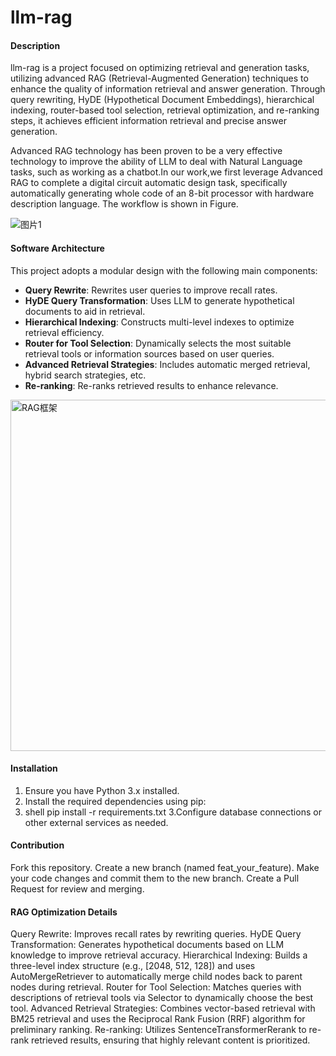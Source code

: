 # llm-rag

#### Description

llm-rag is a project focused on optimizing retrieval and generation tasks, utilizing advanced RAG (Retrieval-Augmented Generation) techniques to enhance the quality of information retrieval and answer generation. Through query rewriting, HyDE (Hypothetical Document Embeddings), hierarchical indexing, router-based tool selection, retrieval optimization, and re-ranking steps, it achieves efficient information retrieval and precise answer generation.

Advanced RAG technology has been proven to be a very effective technology to improve the ability of  LLM to  deal with Natural Language tasks, such as working as a chatbot.In our work,we first leverage Advanced RAG to complete a digital circuit automatic design task, specifically automatically generating whole code of an 8-bit processor with hardware description language. The workflow is shown in Figure.

![图片1](https://github.com/user-attachments/assets/3b7a8049-4a04-4420-bd2e-e7730739f2d6)

#### Software Architecture

This project adopts a modular design with the following main components:
- **Query Rewrite**: Rewrites user queries to improve recall rates.
- **HyDE Query Transformation**: Uses LLM to generate hypothetical documents to aid in retrieval.
- **Hierarchical Indexing**: Constructs multi-level indexes to optimize retrieval efficiency.
- **Router for Tool Selection**: Dynamically selects the most suitable retrieval tools or information sources based on user queries.
- **Advanced Retrieval Strategies**: Includes automatic merged retrieval, hybrid search strategies, etc.
- **Re-ranking**: Re-ranks retrieved results to enhance relevance.


<img width="562" alt="RAG框架" src="https://github.com/user-attachments/assets/80fbb25c-231a-42c9-a215-fb11b806dd2c" />


#### Installation

1. Ensure you have Python 3.x installed.
2. Install the required dependencies using pip:
3. shell
   pip install -r requirements.txt
3.Configure database connections or other external services as needed.

#### Contribution

Fork this repository.
Create a new branch (named feat_your_feature).
Make your code changes and commit them to the new branch.
Create a Pull Request for review and merging.

#### RAG Optimization Details

Query Rewrite: Improves recall rates by rewriting queries.
HyDE Query Transformation: Generates hypothetical documents based on LLM knowledge to improve retrieval accuracy.
Hierarchical Indexing: Builds a three-level index structure (e.g., [2048, 512, 128]) and uses AutoMergeRetriever to automatically merge child nodes back to parent nodes during retrieval.
Router for Tool Selection: Matches queries with descriptions of retrieval tools via Selector to dynamically choose the best tool.
Advanced Retrieval Strategies: Combines vector-based retrieval with BM25 retrieval and uses the Reciprocal Rank Fusion (RRF) algorithm for preliminary ranking.
Re-ranking: Utilizes SentenceTransformerRerank to re-rank retrieved results, ensuring that highly relevant content is prioritized.
